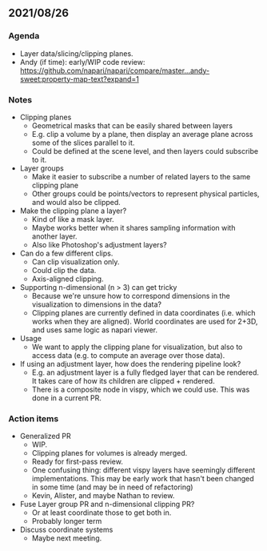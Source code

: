## 2021/08/26

### Agenda

- Layer data/slicing/clipping planes.
- Andy (if time): early/WIP code review: https://github.com/napari/napari/compare/master...andy-sweet:property-map-text?expand=1 

### Notes

- Clipping planes
    - Geometrical masks that can be easily shared between layers
    - E.g. clip a volume by a plane, then display an average plane across some of the slices parallel to it.
    - Could be defined at the scene level, and then layers could subscribe to it.
- Layer groups
    - Make it easier to subscribe a number of related layers to the same clipping plane
    - Other groups could be points/vectors to represent physical particles, and would also be clipped.
- Make the clipping plane a layer?
    - Kind of like a mask layer.
    - Maybe works better when it shares sampling information with another layer.
    - Also like Photoshop's adjustment layers?
- Can do a few different clips.
    - Can clip visualization only.
    - Could clip the data.
    - Axis-aligned clipping.
- Supporting n-dimensional (n > 3) can get tricky
    - Because we're unsure how to correspond dimensions in the visualization to dimensions in the data?
    - Clipping planes are currently defined in data coordinates (i.e. which works when they are aligned). World coordinates are used for 2+3D, and uses same logic as napari viewer. 
- Usage
    - We want to apply the clipping plane for visualization, but also to access data (e.g. to compute an average over those data).
- If using an adjustment layer, how does the rendering pipeline look?
    - E.g. an adjustment layer is a fully fledged layer that can be rendered. It takes care of how its children are clipped + rendered.
    - There is a composite node in vispy, which we could use. This was done in a current PR.

### Action items

- Generalized PR
    - WIP.
    - Clipping planes for volumes is already merged.
    - Ready for first-pass review.
    - One confusing thing: different vispy layers have seemingly different implementations. This may be early work that hasn't been changed in some time (and may be in need of refactoring)
    - Kevin, Alister, and maybe Nathan to review.
- Fuse Layer group PR and n-dimensional clipping PR?
    - Or at least coordinate those to get both in.
    - Probably longer term
- Discuss coordinate systems
    - Maybe next meeting.

